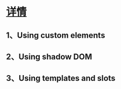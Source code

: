 # [详情](https://developer.mozilla.org/zh-CN/docs/Web/Web_Components)

## 1、Using custom elements
	
## 2、Using shadow DOM
## 3、Using templates and slots